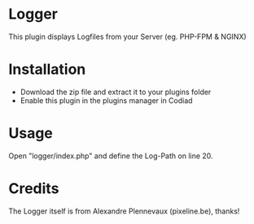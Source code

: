 # Logger

This plugin displays Logfiles from your Server (eg. PHP-FPM & NGINX) 

# Installation

- Download the zip file and extract it to your plugins folder
- Enable this plugin in the plugins manager in Codiad

# Usage

Open "logger/index.php" and define the Log-Path on line 20.

# Credits

The Logger itself is from Alexandre Plennevaux (pixeline.be), thanks!

